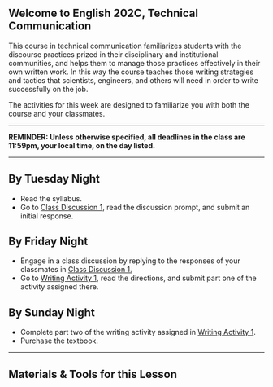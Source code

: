 ## Welcome to English 202C, Technical Communication

This course in technical communication familiarizes students with the discourse practices prized in their disciplinary and institutional communities, and helps them to manage those practices effectively in their own written work. In this way the course teaches those writing strategies and tactics that scientists, engineers, and others will need in order to write successfully on the job.

The activities for this week are designed to familiarize you with both the course and your classmates.

---

**REMINDER: Unless otherwise specified, all deadlines in the class are 11:59pm, your local time, on the day listed.**

---

## By Tuesday Night

* Read the syllabus.
* Go to [Class Discussion 1][CD1], read the discussion prompt, and submit an initial response.

## By Friday Night

* Engage in a class discussion by replying to the responses of your classmates in [Class Discussion 1.][CD1]
* Go to [Writing Activity 1][WA1], read the directions, and submit part one of the activity assigned there.

## By Sunday Night

* Complete part two of the writing activity assigned in [Writing Activity 1][WA1].
* Purchase the textbook.

---

## Materials & Tools for this Lesson

[CD1]: /section/content/default.asp?WCI=Goto&WCU=CRSCNT&MATCH=Class+Discussion+01
[WA1]: /section/content/default.asp?WCI=Goto&WCU=CRSCNT&MATCH=Writing+Activity+01